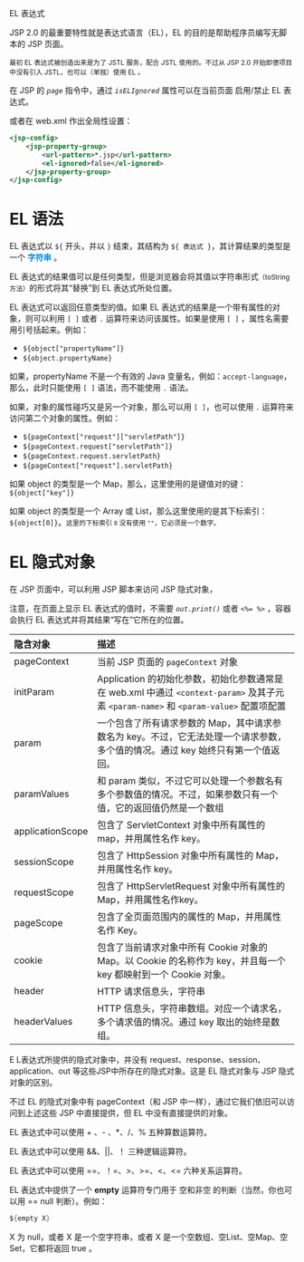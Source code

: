 <span class="title">EL 表达式</span>

JSP 2.0 的最重要特性就是表达式语言（EL），EL 的目的是帮助程序员编写无脚本的 JSP 页面。

<small>最初 EL 表达式被创造出来是为了 JSTL 服务，配合 JSTL 使用的。不过从 JSP 2.0 开始即便项目中没有引入 JSTL，也可以（单独）使用 EL 。</small>

在 JSP 的 *`page`* 指令中，通过 *`isELIgnored`* 属性可以在当前页面 启用/禁止 EL 表达式。

或者在 web.xml 作出全局性设置：

```xml
<jsp-config>
    <jsp-property-group>
        <url-pattern>*.jsp</url-pattern>
        <el-ignored>false</el-ignored>
    </jsp-property-group>
</jsp-config>
```


# EL 语法

EL 表达式以 `${` 开头，并以 `}` 结束，其结构为 `${ 表达式 }`，其计算结果的类型是一个 <font color="#0088dd">**字符串**</font> 。

EL 表达式的结果值可以是任何类型，但是浏览器会将其值以字符串形式<small>（toString 方法）</small>的形式将其“替换”到 EL 表达式所处位置。

EL 表达式可以返回任意类型的值。如果 EL 表达式的结果是一个带有属性的对象，则可以利用 `[ ]` 或者 `.` 运算符来访问该属性。如果是使用 `[ ]` ，属性名需要用引号括起来。例如：

- `${object["propertyName"]}` 
- `${object.propertyName}` 

如果，propertyName 不是一个有效的 Java 变量名，例如：`accept-language`，那么，此时只能使用 `[ ]` 语法，而不能使用 `.` 语法。

如果，对象的属性碰巧又是另一个对象，那么可以用 `[ ]`，也可以使用 `.` 运算符来访问第二个对象的属性。例如：

- `${pageContext["request"]["servletPath"]}`
- `${pageContext.request["servletPath"]}`
- `${pageContext.request.servletPath}`
- `${pageContext["request"].servletPath}`

如果 object 的类型是一个 Map，那么，这里使用的是键值对的键：`${object["key"]}`

如果 object 的类型是一个 Array 或 List，那么这里使用的是其下标索引：`${object[0]}`。<small>这里的下标索引 `0` 没有使用 `""`，它必须是一个数字。</small>


# EL 隐式对象

在 JSP 页面中，可以利用 JSP 脚本来访问 JSP 隐式对象，

注意，在页面上显示 EL 表达式的值时，不需要 *`out.print()`* 或者 *`<%= %>`* ，容器会执行 EL 表达式并将其结果“写在”它所在的位置。

| 隐含对象 |	描述 |
|:-|:-|
| pageContext	|当前 JSP 页面的 `pageContext` 对象|
| initParam	| Application 的初始化参数，初始化参数通常是在 web.xml 中通过 `<context-param>` 及其子元素 `<param-name>` 和 `<param-value>` 配置项配置|
| param	|一个包含了所有请求参数的 Map，其中请求参数名为 key。不过，它无法处理一个请求参数，多个值的情况。通过 key 始终只有第一个值返回。|
| paramValues	|和 param 类似，不过它可以处理一个参数名有多个参数值的情况。不过，如果参数只有一个值，它的返回值仍然是一个数组|
| applicationScope	| 包含了 ServletContext 对象中所有属性的 map，并用属性名作 key。|
| sessionScope	| 包含了 HttpSession 对象中所有属性的 Map，并用属性名作 key。|
| requestScope	| 包含了 HttpServletRequest 对象中所有属性的Map，并用属性名作key。|
| pageScope	| 包含了全页面范围内的属性的 Map，并用属性名作 Key。|
| cookie	| 包含了当前请求对象中所有 Cookie 对象的Map。以 Cookie 的名称作为 key，并且每一个 key 都映射到一个 Cookie 对象。|
| header	| HTTP 请求信息头，字符串|
| headerValues	| HTTP 信息头，字符串数组。对应一个请求名，多个请求值的情况。通过 key 取出的始终是数组。|

E L表达式所提供的隐式对象中，并没有 request、response、session、application、out 等这些JSP中所存在的隐式对象。这是 EL 隐式对象与 JSP 隐式对象的区别。

不过 EL 的隐式对象中有 pageContext（和 JSP 中一样），通过它我们依旧可以访问到上述这些 JSP 中直接提供，但 EL 中没有直接提供的对象。

EL 表达式中可以使用 + 、- 、\*、/、% 五种算数运算符。

EL 表达式中可以使用 &&、||、！ 三种逻辑运算符。

EL 表达式中可以使用 ==、！=、>、>=、<、<= 六种关系运算符。

EL 表达式中提供了一个 **empty** 运算符专门用于 空和非空 的判断（当然，你也可以用  == null 判断）。例如：

```java
${empty X}
```

X 为 null，或者 X 是一个空字符串，或者 X 是一个空数组、空List、空Map、空Set，它都将返回 true 。




